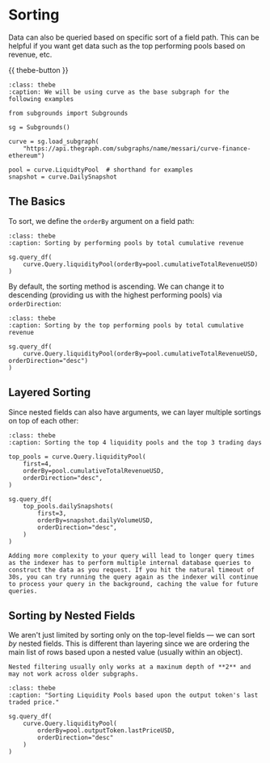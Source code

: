 # Sorting

Data can also be queried based on specific sort of a field path. This can be helpful if you want get data such as the top performing pools based on revenue, etc.

{{ thebe-button }}

```{code-block} python
:class: thebe
:caption: We will be using curve as the base subgraph for the following examples

from subgrounds import Subgrounds

sg = Subgrounds()

curve = sg.load_subgraph(
    "https://api.thegraph.com/subgraphs/name/messari/curve-finance-ethereum")

pool = curve.LiquidtyPool  # shorthand for examples
snapshot = curve.DailySnapshot
```

## The Basics

To sort, we define the `orderBy` argument on a field path:

```{code-block} python
:class: thebe
:caption: Sorting by performing pools by total cumulative revenue

sg.query_df(
    curve.Query.liquidityPool(orderBy=pool.cumulativeTotalRevenueUSD)
)
```

By default, the sorting method is ascending. We can change it to descending (providing us with the highest performing pools) via `orderDirection`:

```{code-block} python
:class: thebe
:caption: Sorting by the top performing pools by total cumulative revenue

sg.query_df(
    curve.Query.liquidityPool(orderBy=pool.cumulativeTotalRevenueUSD, orderDirection="desc")
)
```

## Layered Sorting

Since nested fields can also have arguments, we can layer multiple sortings on top of each other:

```{code-block} python
:class: thebe
:caption: Sorting the top 4 liquidity pools and the top 3 trading days

top_pools = curve.Query.liquidityPool(
    first=4,
    orderBy=pool.cumulativeTotalRevenueUSD,
    orderDirection="desc",
)

sg.query_df(
    top_pools.dailySnapshots(
        first=3,
        orderBy=snapshot.dailyVolumeUSD,
        orderDirection="desc",
    )
)
```

```{warning}
Adding more complexity to your query will lead to longer query times as the indexer has to perform multiple internal database queries to construct the data as you request. If you hit the natural timeout of 30s, you can try running the query again as the indexer will continue to process your query in the background, caching the value for future queries.
```

## Sorting by Nested Fields

We aren't just limited by sorting only on the top-level fields — we can sort *by* nested fields. This is different than layering since we are ordering the main list of rows based upon a nested value (usually within an object).

```{danger}
Nested filtering usually only works at a maxinum depth of **2** and may not work across older subgraphs.
```

```{code-block} python
:class: thebe
:caption: "Sorting Liquidity Pools based upon the output token's last traded price."

sg.query_df(
    curve.Query.liquidityPool(
        orderBy=pool.outputToken.lastPriceUSD,
        orderDirection="desc"
    )
)
```
